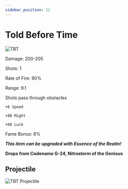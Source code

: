 ```yaml
---
sidebar_position: 12
---
```


# Told Before Time

![TBT](https://vwiki.valorserver.com/api/item/picture/told%20before%20time)

Damage: 200-205

Shots: 1

Rate of Fire: 90%

Range: 9.1

Shots pass through obstacles

    +6 Speed
    
    +80 Might 

    +60 Luck
    
Fame Bonus: 8%

***This item can be upgraded with Essence of the Realm!***

**Drops from Codename G-24, Nitrostorm of the Genisus**

## Projectile

![TBT Projectile](https://cdn.discordapp.com/attachments/953134990428868629/981402091933286440/toldbeforetime.gif)
